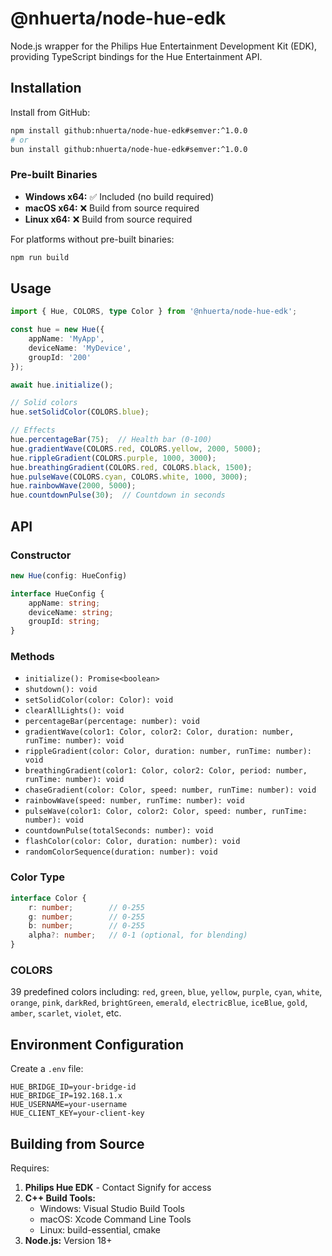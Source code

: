 # @nhuerta/node-hue-edk

Node.js wrapper for the Philips Hue Entertainment Development Kit (EDK), providing TypeScript bindings for the Hue Entertainment API.

## Installation

Install from GitHub:

```bash
npm install github:nhuerta/node-hue-edk#semver:^1.0.0
# or
bun install github:nhuerta/node-hue-edk#semver:^1.0.0
```

### Pre-built Binaries

- **Windows x64:** ✅ Included (no build required)
- **macOS x64:** ❌ Build from source required
- **Linux x64:** ❌ Build from source required

For platforms without pre-built binaries:
```bash
npm run build
```

## Usage

```typescript
import { Hue, COLORS, type Color } from '@nhuerta/node-hue-edk';

const hue = new Hue({
    appName: 'MyApp',
    deviceName: 'MyDevice',
    groupId: '200'
});

await hue.initialize();

// Solid colors
hue.setSolidColor(COLORS.blue);

// Effects
hue.percentageBar(75);  // Health bar (0-100)
hue.gradientWave(COLORS.red, COLORS.yellow, 2000, 5000);
hue.rippleGradient(COLORS.purple, 1000, 3000);
hue.breathingGradient(COLORS.red, COLORS.black, 1500);
hue.pulseWave(COLORS.cyan, COLORS.white, 1000, 3000);
hue.rainbowWave(2000, 5000);
hue.countdownPulse(30);  // Countdown in seconds
```

## API

### Constructor

```typescript
new Hue(config: HueConfig)

interface HueConfig {
    appName: string;
    deviceName: string;
    groupId: string;
}
```

### Methods

- `initialize(): Promise<boolean>`
- `shutdown(): void`
- `setSolidColor(color: Color): void`
- `clearAllLights(): void`
- `percentageBar(percentage: number): void`
- `gradientWave(color1: Color, color2: Color, duration: number, runTime: number): void`
- `rippleGradient(color: Color, duration: number, runTime: number): void`
- `breathingGradient(color1: Color, color2: Color, period: number, runTime: number): void`
- `chaseGradient(color: Color, speed: number, runTime: number): void`
- `rainbowWave(speed: number, runTime: number): void`
- `pulseWave(color1: Color, color2: Color, speed: number, runTime: number): void`
- `countdownPulse(totalSeconds: number): void`
- `flashColor(color: Color, duration: number): void`
- `randomColorSequence(duration: number): void`

### Color Type

```typescript
interface Color {
    r: number;        // 0-255
    g: number;        // 0-255
    b: number;        // 0-255
    alpha?: number;   // 0-1 (optional, for blending)
}
```

### COLORS

39 predefined colors including: `red`, `green`, `blue`, `yellow`, `purple`, `cyan`, `white`, `orange`, `pink`, `darkRed`, `brightGreen`, `emerald`, `electricBlue`, `iceBlue`, `gold`, `amber`, `scarlet`, `violet`, etc.

## Environment Configuration

Create a `.env` file:

```env
HUE_BRIDGE_ID=your-bridge-id
HUE_BRIDGE_IP=192.168.1.x
HUE_USERNAME=your-username
HUE_CLIENT_KEY=your-client-key
```

## Building from Source

Requires:
1. **Philips Hue EDK** - Contact Signify for access
2. **C++ Build Tools:**
   - Windows: Visual Studio Build Tools
   - macOS: Xcode Command Line Tools
   - Linux: build-essential, cmake
3. **Node.js:** Version 18+

